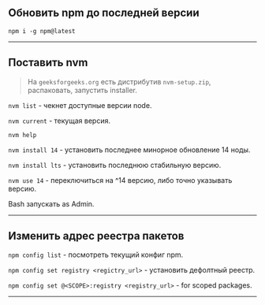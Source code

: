 ## Обновить npm до последней версии

`npm i -g npm@latest`
___

## Поставить nvm

> На `geeksforgeeks.org` есть дистрибутив `nvm-setup.zip`, распаковать, запустить installer.

`nvm list` - чекнет доступные версии node.

`nvm current` - текущая версия.

`nvm help`

`nvm install 14` - установить последнее минорное обновление 14 ноды.

`nvm install lts` - установить последнюю стабильную версию.

`nvm use 14` - переключиться на ^14 версию, либо точно указывать версию.

Bash запускать as Admin.
___

## Изменить адрес реестра пакетов

`npm config list` - посмотреть текущий конфиг npm.

`npm config set registry <regictry_url>` - установить дефолтный реестр.

`npm config set @<SCOPE>:registry <registry_url>` - for scoped packages.
___
